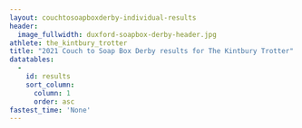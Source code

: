 ```yaml
---
layout: couchtosoapboxderby-individual-results
header:
  image_fullwidth: duxford-soapbox-derby-header.jpg
athlete: the_kintbury_trotter
title: "2021 Couch to Soap Box Derby results for The Kintbury Trotter"
datatables: 
  - 
    id: results
    sort_column:
      column: 1
      order: asc
fastest_time: 'None'
---
```

